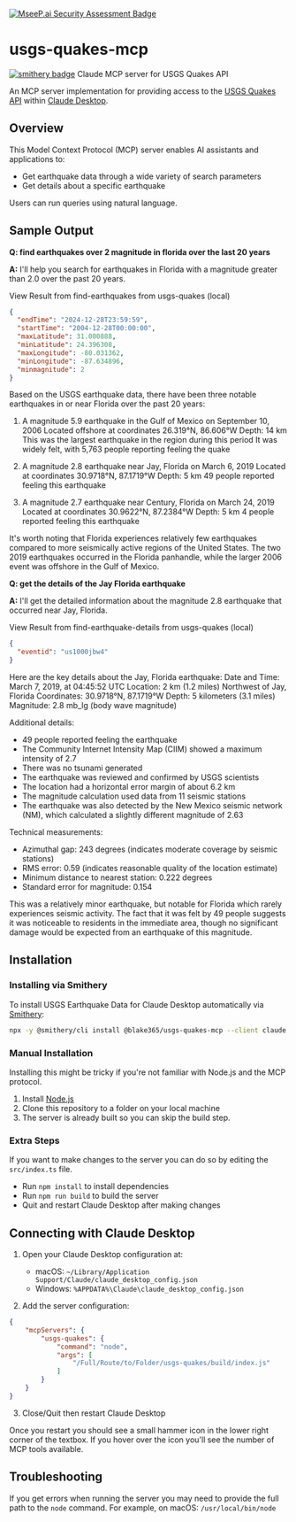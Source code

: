 [![MseeP.ai Security Assessment Badge](https://mseep.net/pr/blake365-usgs-quakes-mcp-badge.png)](https://mseep.ai/app/blake365-usgs-quakes-mcp)

# usgs-quakes-mcp
[![smithery badge](https://smithery.ai/badge/@blake365/usgs-quakes-mcp)](https://smithery.ai/server/@blake365/usgs-quakes-mcp)
Claude MCP server for USGS Quakes API

An MCP server implementation for providing access to the [USGS Quakes API](https://earthquake.usgs.gov/fdsnws/event/1/) within [Claude Desktop](https://claude.ai/download).

## Overview

This Model Context Protocol (MCP) server enables AI assistants and applications to:

- Get earthquake data through a wide variety of search parameters
- Get details about a specific earthquake

Users can run queries using natural language.

## Sample Output

**Q: find earthquakes over 2 magnitude in florida over the last 20 years**

**A:** I'll help you search for earthquakes in Florida with a magnitude greater than 2.0 over the past 20 years.

View Result from find-earthquakes from usgs-quakes (local)

```json
{
  "endTime": "2024-12-28T23:59:59",
  "startTime": "2004-12-28T00:00:00",
  "maxLatitude": 31.000888,
  "minLatitude": 24.396308,
  "maxLongitude": -80.031362,
  "minLongitude": -87.634896,
  "minmagnitude": 2
}
```

Based on the USGS earthquake data, there have been three notable earthquakes in or near Florida over the past 20 years:

1. A magnitude 5.9 earthquake in the Gulf of Mexico on September 10, 2006
Located offshore at coordinates 26.319°N, 86.606°W
Depth: 14 km
This was the largest earthquake in the region during this period
It was widely felt, with 5,763 people reporting feeling the quake

2. A magnitude 2.8 earthquake near Jay, Florida on March 6, 2019
Located at coordinates 30.9718°N, 87.1719°W
Depth: 5 km
49 people reported feeling this earthquake


3. A magnitude 2.7 earthquake near Century, Florida on March 24, 2019
Located at coordinates 30.9622°N, 87.2384°W
Depth: 5 km
4 people reported feeling this earthquake

It's worth noting that Florida experiences relatively few earthquakes compared to more seismically active regions of the United States. The two 2019 earthquakes occurred in the Florida panhandle, while the larger 2006 event was offshore in the Gulf of Mexico.

**Q: get the details of the Jay Florida earthquake**

**A:** I'll get the detailed information about the magnitude 2.8 earthquake that occurred near Jay, Florida.

View Result from find-earthquake-details from usgs-quakes (local)

```json
{
  "eventid": "us1000jbw4"
}
```

Here are the key details about the Jay, Florida earthquake:
Date and Time: March 7, 2019, at 04:45:52 UTC
Location: 2 km (1.2 miles) Northwest of Jay, Florida
Coordinates: 30.9718°N, 87.1719°W
Depth: 5 kilometers (3.1 miles)
Magnitude: 2.8 mb_lg (body wave magnitude)

Additional details:
- 49 people reported feeling the earthquake
- The Community Internet Intensity Map (CIIM) showed a maximum intensity of 2.7
- There was no tsunami generated
- The earthquake was reviewed and confirmed by USGS scientists
- The location had a horizontal error margin of about 6.2 km
- The magnitude calculation used data from 11 seismic stations
- The earthquake was also detected by the New Mexico seismic network (NM), which calculated a slightly different magnitude of 2.63

Technical measurements:

- Azimuthal gap: 243 degrees (indicates moderate coverage by seismic stations)
- RMS error: 0.59 (indicates reasonable quality of the location estimate)
- Minimum distance to nearest station: 0.222 degrees
- Standard error for magnitude: 0.154

This was a relatively minor earthquake, but notable for Florida which rarely experiences seismic activity. The fact that it was felt by 49 people suggests it was noticeable to residents in the immediate area, though no significant damage would be expected from an earthquake of this magnitude.

## Installation

### Installing via Smithery

To install USGS Earthquake Data for Claude Desktop automatically via [Smithery](https://smithery.ai/server/@blake365/usgs-quakes-mcp):

```bash
npx -y @smithery/cli install @blake365/usgs-quakes-mcp --client claude
```

### Manual Installation
Installing this might be tricky if you're not familiar with Node.js and the MCP protocol.

1. Install [Node.js](https://nodejs.org/en/download)
2. Clone this repository to a folder on your local machine
3. The server is already built so you can skip the build step.

### Extra Steps

If you want to make changes to the server you can do so by editing the `src/index.ts` file.
- Run `npm install` to install dependencies
- Run `npm run build` to build the server
- Quit and restart Claude Desktop after making changes


## Connecting with Claude Desktop

1. Open your Claude Desktop configuration at:
   - macOS: `~/Library/Application Support/Claude/claude_desktop_config.json`
   - Windows: `%APPDATA%\Claude\claude_desktop_config.json`

2. Add the server configuration:
```json 
{
    "mcpServers": {
        "usgs-quakes": {
            "command": "node",
            "args": [
                "/Full/Route/to/Folder/usgs-quakes/build/index.js"
            ]
        }
    }
}
```

3. Close/Quit then restart Claude Desktop

Once you restart you should see a small hammer icon in the lower right corner of the textbox. If you hover over the icon you'll see the number of MCP tools available.

## Troubleshooting

If you get errors when running the server you may need to provide the full path to the `node` command. For example, on macOS: `/usr/local/bin/node`
